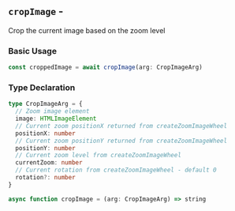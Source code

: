 <script setup>
import BundleSize from '../components/BundleSize.vue'
</script>

## `cropImage` - <BundleSize func="cropImage" pkg="@zoom-image/core" />

Crop the current image based on the zoom level

### Basic Usage

```ts
const croppedImage = await cropImage(arg: CropImageArg)
```

### Type Declaration

```ts
type CropImageArg = {
  // Zoom image element
  image: HTMLImageElement
  // Current zoom positionX returned from createZoomImageWheel
  positionX: number
  // Current zoom positionY returned from createZoomImageWheel
  positionY: number
  // Current zoom level from createZoomImageWheel
  currentZoom: number
  // Current rotation from createZoomImageWheel - default 0
  rotation?: number
}

async function cropImage = (arg: CropImageArg) => string
```
